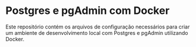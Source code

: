 # Postgres e pgAdmin com Docker

Este repositório contém os arquivos de configuração necessários para criar um ambiente de desenvolvimento local com Postgres e pgAdmin utilizando Docker.

